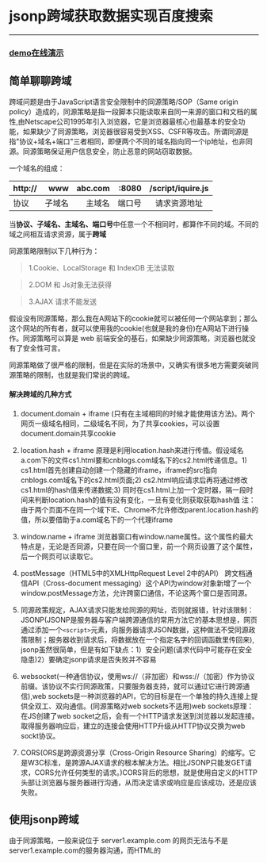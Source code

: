  # jsonp跨域获取数据实现百度搜索
 ---
 ### [demo在线演示](https://dcpnonstop.github.io/baiduSearchSugestion/)
## 简单聊聊跨域
跨域问题是由于JavaScript语言安全限制中的同源策略/SOP（Same origin policy）造成的，同源策略是指一段脚本只能读取来自同一来源的窗口和文档的属性,由Netscape公司1995年引入浏览器，它是浏览器最核心也最基本的安全功能，如果缺少了同源策略，浏览器很容易受到XSS、CSFR等攻击。所谓同源是指"协议+域名+端口"三者相同，即便两个不同的域名指向同一个ip地址，也非同源。同源策略保证用户信息安全，防止恶意的网站窃取数据。

一个域名的组成：

 |  http:// |www  |abc.com|:8080|/script/iquire.js|
 | --------   | -----:   | -----:   | -----:   | :----: |
 | 协议| 子域名| 主域名| 端口号| 请求资源地址|

当**协议、子域名、主域名、端口号**中任意一个不相同时，都算作不同的域。不同的域之间相互请求资源，属于**跨域**
<!--more-->

同源策略限制以下几种行为：
> 1.Cookie、LocalStorage 和 IndexDB 无法读取

>2.DOM 和 Js对象无法获得

>3.AJAX 请求不能发送

假设没有同源策略，那么我在A网站下的cookie就可以被任何一个网站拿到；那么这个网站的所有者，就可以使用我的cookie(也就是我的身份)在A网站下进行操作。同源策略可以算是 web 前端安全的基石，如果缺少同源策略，浏览器也就没有了安全性可言。


同源策略做了很严格的限制，但是在实际的场景中，又确实有很多地方需要突破同源策略的限制，也就是我们常说的跨域。

#### 解决跨域的几种方式
1.    document.domain + iframe      (只有在主域相同的时候才能使用该方法)。两个网页一级域名相同，二级域名不同，为了共享cookies，可以设置document.domain共享cookie
2.	 location.hash + iframe 原理是利用location.hash来进行传值。假设域名a.com下的文件cs1.html要和cnblogs.com域名下的cs2.html传递信息。1) cs1.html首先创建自动创建一个隐藏的iframe，iframe的src指向cnblogs.com域名下的cs2.html页面;2) cs2.html响应请求后再将通过修改cs1.html的hash值来传递数据;3) 同时在cs1.html上加一个定时器，隔一段时间来判断location.hash的值有没有变化，一旦有变化则获取获取hash值
注：由于两个页面不在同一个域下IE、Chrome不允许修改parent.location.hash的值，所以要借助于a.com域名下的一个代理iframe

3.	window.name + iframe 浏览器窗口有window.name属性。这个属性的最大特点是，无论是否同源，只要在同一个窗口里，前一个网页设置了这个属性，后一个网页可以读取它。
4. postMessage（HTML5中的XMLHttpRequest Level 2中的API）	跨文档通信API（Cross-document messaging）这个API为window对象新增了一个window.postMessage方法，允许跨窗口通信，不论这两个窗口是否同源。
5.	同源政策规定，AJAX请求只能发给同源的网址，否则就报错，针对该限制：
JSONP(JSONP是服务器与客户端跨源通信的常用方法它的基本思想是，网页通过添加一个```<script>```元素，向服务器请求JSON数据，这种做法不受同源政策限制；服务器收到请求后，将数据放在一个指定名字的回调函数里传回来), jsonp虽然很简单，但是有如下缺点：1）安全问题(请求代码中可能存在安全隐患)2）要确定jsonp请求是否失败并不容易
6. websocket(一种通信协议，使用ws://（非加密）和wss://（加密）作为协议前缀。该协议不实行同源政策，只要服务器支持，就可以通过它进行跨源通信),web sockets是一种浏览器的API，它的目标是在一个单独的持久连接上提供全双工、双向通信。(同源策略对web sockets不适用)web sockets原理：在JS创建了web socket之后，会有一个HTTP请求发送到浏览器以发起连接。取得服务器响应后，建立的连接会使用HTTP升级从HTTP协议交换为web sockt协议。
7. CORS(ORS是跨源资源分享（Cross-Origin Resource Sharing）的缩写。它是W3C标准，是跨源AJAX请求的根本解决方法。相比JSONP只能发GET请求，CORS允许任何类型的请求。)CORS背后的思想，就是使用自定义的HTTP头部让浏览器与服务器进行沟通，从而决定请求或响应是应该成功，还是应该失败。


## 使用jsonp跨域


由于同源策略，一般来说位于 server1.example.com 的网页无法与不是 server1.example.com的服务器沟通，而HTML的<script> 元素是一个例外。利用<script>元素的这个开放策略，网页可以得到从其他来源动态产生的 JSON资料，而这种使用模式就是所谓的 JSONP。用 JSONP 抓到的资料并不是 JSON，而是任意的JavaScript，用 JavaScript 直译器执行而不是用 JSON 解析器解析。


示例代码

```
function handleResponse(response) {
   alert(`You get the data : ${response}`)
}
const script = document.createElement('script')
script.src = 'http://somesite.com/json/?callback=handleResponse'
document.body.insertBefore(script, document.body.firstChild)

```

这里的callback回调函数很重要，动态添加在body中的script标签可以使用被加载的文件与HTML文件下的其他JS文件共享一个全局作用域。也就是说，<scritp>标签加载到的资源是可以被全局作用域下的函数所使用的！


# 利用jsonp跨域获取数据实现百度搜索

百度有一个对外暴露的数据接口：https://sp0.baidu.com/5a1Fazu8AA54nxGko9WTAnF6hhy/su?wd=1

在chrome浏览器中打开百度主页，在开发者工具在 netkwork 可以找到:
![图片1](https://user-gold-cdn.xitu.io/2018/6/24/164326dfdd4cb1fa?imageslim)


我们可以直接拿来使用，配合jsonp就能实现跨域获取输入框内容相关热点数据并点击跳转了，具体实现请看Github项目源码

#### 实现效果：
![图片2](https://user-gold-cdn.xitu.io/2018/6/24/164324308cb57b18?imageslim)


页面结构非常简单，如图:


![图片2](https://user-gold-cdn.xitu.io/2018/6/24/164323b50e137b4d?imageView2/0/w/1280/h/960/format/webp/ignore-error/1)

jsonp跨域实现代码：

```
  document.onkeyup = function () {
    var val = text.value
    var script = document.createElement('script')
    script.src = `https://sp0.baidu.com/5a1Fazu8AA54nxGko9WTAnF6hhy/su?wd=${val}&cb=dosomething`;
    document.body.appendChild(script)
  }
  function dosomething (data) {
    var oUl = document.querySelector('#lists ul')
    oUl.innerHTML = ''
    data.s.map(function (html) {
      var oLi =  document.createElement('li')
      oLi.innerHTML = html
      oLi.onclick = function () {
        window.location.href = `http://www.baidu.com/s?wd=${html}`
      }
      oUl.appendChild(oLi)
    })
}

```


仅仅是一个利用jsonp实现跨域的简单小demo，便于和我一样的新手学习

